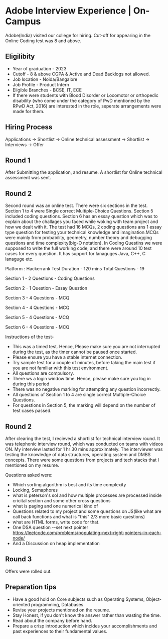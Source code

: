 # Adobe Interview Experience | On-Campus

Adobe(India) visited our college for hiring.  Cut-off for appearing in the Online Coding test was 8 and above.

## Eligilibity 
- Year of graduation - 2023
- Cutoff - 8 & above CGPA & Active and Dead Backlogs not allowed.
- Job location - Noida/Bangalore
- Job Profile - Product Intern
- Eligible Branches - BCSE, IT, ECE
- If there were students with Blood Disorder or Locomotor or orthopedic disability (who come under the category of PwD mentioned by the RPwD Act, 2016) are interested in the role, seperate arrangements were made for them. 

## Hiring Process
Applications -> Shortlist -> Online technical assessment -> Shortlist -> Interviews -> Offer

## Round 1
After Submitting the application, and resume. A shortlist for Online technical assessment was sent. 

## Round 2

Second round was an online test. There were six sections in the test. Section 1 to 4 were Single correct Multiple-Choice Questions. Section 5 included coding questions. Section 6 has an essay question which was to explain about the challages you faced while woking with team project and how we dealt with it. The test had 16 MCQs, 2 coding questions ans 1 essay type question for testing your technical knowledge and imagination.MCQs were mainly from probability, geometry, number theory and debugging questions and time complexity(big-O notation). In Coding Questins we were supposed to write the full working code, and there were around 10 test cases for every question. It has support for lanaguges Java, C++, C lanaguge etc.  

Platform : Hackerrank 
Test Duration - 120 mins
Total Questions - 19

Section 1 - 2 Questions - Coding Questions

Section 2 - 1 Question - Essay Question

Section 3 - 4 Questions - MCQ

Section 4 - 4 Questions - MCQ

Section 5 - 4 Questions - MCQ

Section 6 - 4 Questions - MCQ

Instructions of the test-
  - This was a timed test. Hence, Please make sure you are not interrupted during the test, as the timer cannot be paused once started.
  - Please ensure you have a stable internet connection.
  - Try sample test for a couple of minutes, before taking the main test if you are not familiar with this test environment. 
  - All questions are compulsory.
  - There ws a login window time. Hence, please make sure you log in during this period
  - There was no negative marking for attempting any question incorrectly.
  - All questions of Section 1 to 4 are single correct Multiple-Choice Questions.
  - For questions in Section 5, the marking will depend on the number of test cases passed.

## Round 2

After clearing the test, I recieved a shortlist for technical interview round.  It was telephonic interview round, which was conducted on teams with videos ON. My interview lasted for 1 hr 30 mins approximately. The interviewer was testing the knowledge of data structures, operating system and DMBS concepts. There were some questions from projects and tech stacks that I mentioned on my resume. 

Questions asked were:
- Which sorting algorithm is best and its time complexity
- Locking, Semaphores 
- what is peterson's sol and how multiple processes are processed inside cricital section and some other cross questions
- what is paging and one numerical kind of
- Questions related to my project and some questions on JS(like what are call back functions and what is "this" 2/3 more basic questions) 
- what are HTML forms, write code for that.
- One DSA question --set next pointer https://leetcode.com/problems/populating-next-right-pointers-in-each-node/
- And a Discussion on heap implementation

## Round 3
Offers were rolled out. 

## Preparation tips

- Have a good hold on Core subjects such as Operating Systems, Object-oriented programming, Databases.
- Revise your projects mentioned on the resume.
- Stay Honest, if you don't know the answer rather than wasting the time.
- Read about the company before hand. 
- Prepare a crisp introduction which incldes your accomplishments and past experiences to their fundamental values.



